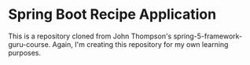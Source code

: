 # Spring Boot Recipe Application

This is a repository cloned from John Thompson's spring-5-framework-guru-course. Again, I'm creating this repository for my own learning purposes.
